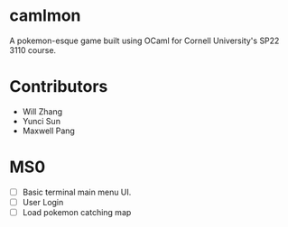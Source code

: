 # camlmon
A pokemon-esque game built using OCaml for Cornell University's SP22 3110 course. 

# Contributors 

- Will Zhang
- Yunci Sun
- Maxwell Pang


# MS0 
- [ ] Basic terminal main menu UI. 
- [ ] User Login 
- [ ] Load pokemon catching map 

